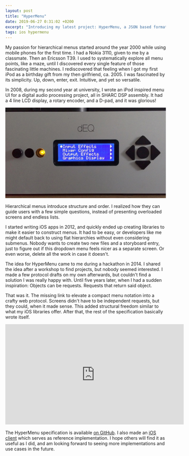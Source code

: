 ```yaml
---
layout: post
title: "HyperMenu"
date: 2019-06-27 0:31:02 +0200
excerpt: "Introducing my latest project: HyperMenu, a JSON based format to describe interlinked menu structures."
tags: ios hypermenu
---
```


My passion for hierarchical menus started around the year 2000 while using mobile phones for the first time. I had a Nokia 3110, given to me by a classmate. Then an Ericsson T39. I used to systematically explore all menu points, like a maze, until I discovered every single feature of those fascinating little machines. I rediscovered that feeling when I got my first iPod as a birthday gift from my then girlfriend, ca. 2005. I was fascinated by its simplicity. Up, down, enter, exit. Intuitive, and yet so versatile.

In 2008, during my second year at university, I wrote an iPod inspired menu UI for a digital audio processing project, all in SHARC DSP assembly. It had a 4 line LCD display, a rotary encoder, and a D-pad, and it was glorious!

![dEQ Panel](/res/deq-panel.jpg)

Hierarchical menus introduce structure and order. I realized how they can guide users with a few simple questions, instead of presenting overloaded screens and endless lists. 

I started writing iOS apps in 2012, and quickly ended up creating libraries to make it easier to construct menus. It had to be easy, or developers like me might default back to using flat hierarchies without even considering submenus. Nobody wants to create two new files and a storyboard entry, just to figure out if this dropdown menu feels nicer as a separate screen. Or even worse, delete all the work in case it doesn't.

The idea for HyperMenu came to me during a hackathon in 2014. I shared the idea after a workshop to find projects, but nobody seemed interested. I made a few protocol drafts on my own afterwards, but couldn't find a solution I was really happy with. Until five years later, when I had a sudden inspiration: Objects can be requests. Requests that return said object.

That was it. The missing link to elevate a compact menu notation into a crafty web protocol. Screens didn't have to be independent requests, but they could, when it made sense. This added structural freedom similar to what my iOS libraries offer. After that, the rest of the specification basically wrote itself.

<div class="videoWrapper">
  <iframe width="560" height="315" src="https://www.youtube.com/embed/WlLCZ32LJoM" frameborder="0" allow="accelerometer; autoplay; encrypted-media; gyroscope; picture-in-picture" allowfullscreen></iframe>
</div>

The HyperMenu specification is available [on GitHub](https://github.com/stepmuel/hypermenu). I also made an [iOS client](http://hypermenu.heap.ch/) which serves as reference implementation. I hope others will find it as useful as I did, and am looking forward to seeing more implementations and use cases in the future.
